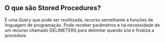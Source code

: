 ## O que são Stored Procedures?
É uma Query que pode ser reutilizada, recurso semelhante a funções de linguagem de programação. Pode receber parâmetros e há necessidade de um recurso chamado DELIMETERS para delimitar quando icia e finaliza a procedure.